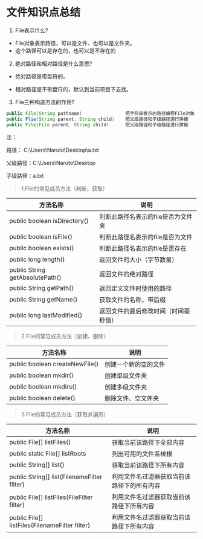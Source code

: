 # 文件知识点总结
1. File表示什么?

  - File对象表示路径，可以是文件、也可以是文件夹。
  - 这个路径可以是存在的，也可以是不存在的
2. 绝对路径和相对路径是什么意思?

  -  绝对路径是带盘符的。
   
  -  相对路径是不带盘符的，默认到当前项目下去找。
3. File三种构造方法的作用?
```java
public File(String pathname)                把字符串表示的路径编程File对象
public Flie(String parent, String child)    把父级路径和子级路径进行拼接
public File(File parent, String child)      把父级路径和子级路径进行拼接
```
注：

  路径： C:\Users\Naruto\Desktop\a.txt
  
  父级路径：C:\Users\Naruto\Desktop
  
  子级路径：a.txt

> 1.File的常见成员方法（判断，获取）

| 方法名称                         | 说明                                 |
| -------------------------------- | ------------------------------------ |
| public  boolean  isDirectory()   | 判断此路径名表示的file是否为文件夹   |
| public  boolean  isFile()        | 判断此路径名表示的file是否为文件     |
| public  boolean  exists()        | 判断此路径名表示的file是否存在       |
| public long  length()            | 返回文件的大小（字节数量）           |
| public String  getAbsolutePath() | 返回文件的绝对路径                   |
| public String  getPath()         | 返回定义文件时使用的路径             |
| public String  getName()         | 获取文件的名称，带后缀               |
| public long  lastModified()      | 返回文件的最后修改时间（时间毫秒值） |
> 2.File的常见成员方法（创建、删除）

| 方法名称                         | 说明                 |
| -------------------------------- | -------------------- |
| public  boolean  createNewFile() | 创建一个新的空的文件 |
| public  boolean  mkdir()         | 创建单级文件夹       |
| public  boolean  mkdirs()        | 创建多级文件夹       |
| public  boolean  delete()        | 删除文件、空文件夹   |

> 3.File的常见成员方法（获取并遍历）

| 方法名称                             | 说明                                       |
| ------------------------------------------------ | ------------------------------------------ |
| public  File[]  listFiles()                      | 获取当前该路径下全部内容                   |
| public  static  File[]  listRoots                | 列出可用的文件系统根                       |
| public  String[]  list()                         | 获取当前该路径下所有内容                   |
| public  String[]  list(FilenameFilter filter)    | 利用文件名过滤器获取当前该路径下的所有内容 |
| public  File[]  listFiles(FileFilter  filter)    | 利用文件名过滤器获取当前该路径下所有内容   |
| public  File[]  listFiles(FilenameFilter filter) | 利用文件名过滤器获取当前该路径下所有内容   |
